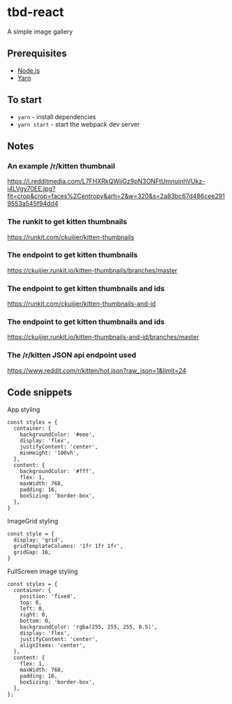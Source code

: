 # tbd-react

A simple image gallery

## Prerequisites

* [Node.js](https://nodejs.org/en/)
* [Yarn](https://yarnpkg.com/en/)

## To start

* `yarn` - install dependencies
* `yarn start` - start the webpack dev server

## Notes

### An example /r/kitten thumbnail 
https://i.redditmedia.com/L7FHXRkQWjjGz9pN3ONFtUmnujnhVUkz-i4LVgy70EE.jpg?fit=crop&crop=faces%2Centropy&arh=2&w=320&s=2a83bc67d486cee2919553a545f94dd4

### The runkit to get kitten thumbnails
https://runkit.com/ckuijjer/kitten-thumbnails

### The endpoint to get kitten thumbnails
https://ckuijjer.runkit.io/kitten-thumbnails/branches/master

### The endpoint to get kitten thumbnails and ids
https://runkit.com/ckuijjer/kitten-thumbnails-and-id

### The endpoint to get kitten thumbnails and ids
https://ckuijjer.runkit.io/kitten-thumbnails-and-id/branches/master

### The /r/kitten JSON api endpoint used
https://www.reddit.com/r/kitten/hot.json?raw_json=1&limit=24

## Code snippets

App styling
```
const styles = {
  container: {
    backgroundColor: '#eee',
    display: 'flex',
    justifyContent: 'center',
    minHeight: '100vh',
  },
  content: {
    backgroundColor: '#fff',
    flex: 1,
    maxWidth: 768,
    padding: 16,
    boxSizing: 'border-box',
  },
}
```

ImageGrid styling
```
const style = {
  display: 'grid',
  gridTemplateColumns: '1fr 1fr 1fr',
  gridGap: 16,
}

```

FullScreen image styling
```
const styles = {
  container: {
    position: 'fixed',
    top: 0,
    left: 0,
    right: 0,
    bottom: 0,
    backgroundColor: 'rgba(255, 255, 255, 0.5)',
    display: 'flex',
    justifyContent: 'center',
    alignItems: 'center',
  },
  content: {
    flex: 1,
    maxWidth: 768,
    padding: 16,
    boxSizing: 'border-box',
  },
};
```